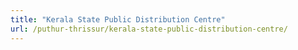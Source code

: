 ```yaml
---
title: "Kerala State Public Distribution Centre"
url: /puthur-thrissur/kerala-state-public-distribution-centre/
---
```

